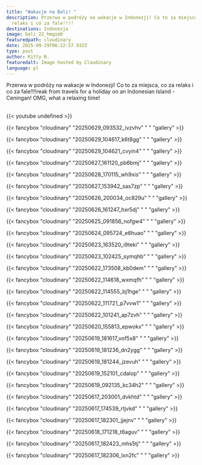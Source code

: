 ```yaml
---
title: "Wakacje na Bali! "
description: Przerwa w podróży na wakacje w Indonezji! Co to za miejsca, co za
  relaks i co za fale!!!!
destinations: Indonezja
image: bali_22_hmgimb
featuredpath: cloudinary
date: 2025-09-29T06:22:57.932Z
type: post
author: Kitty R.
featuredalt: Image hosted by Cloudinary
language: pl
---
```

Przerwa w podróży na wakacje w Indonezji! Co to za miejsca, co za relaks i co za fale!!!!reak from travels for a holiday on an Indonesian Island - Ceningan! OMG, what a relaxing time! 



<br>{{< youtube undefined >}}</br>

{{< fancybox "cloudinary" "20250629_093532_ivzvhv" " " "gallery" >}}

{{< fancybox "cloudinary" "20250629_104617_k6t8gg" " " "gallery" >}}

{{< fancybox "cloudinary" "20250629_104621_cvyin4" " " "gallery" >}}

{{< fancybox "cloudinary" "20250627_161120_pb6bmj" " " "gallery" >}}

{{< fancybox "cloudinary" "20250628_170115_wh9xis" " " "gallery" >}}

{{< fancybox "cloudinary" "20250627_153942_sas7zp" " " "gallery" >}}

{{< fancybox "cloudinary" "20250626_200034_oc829u" " " "gallery" >}}

{{< fancybox "cloudinary" "20250626_161247_hxr5dj" " " "gallery" >}}

{{< fancybox "cloudinary" "20250625_091856_nofgw4" " " "gallery" >}}

{{< fancybox "cloudinary" "20250624_095724_e6huao" " " "gallery" >}}

{{< fancybox "cloudinary" "20250623_163520_i9teki" " " "gallery" >}}

{{< fancybox "cloudinary" "20250623_102425_symqhb" " " "gallery" >}}

{{< fancybox "cloudinary" "20250622_173508_kb0dem" " " "gallery" >}}

{{< fancybox "cloudinary" "20250622_114618_wxmqfh" " " "gallery" >}}

{{< fancybox "cloudinary" "20250622_114555_bj1hge" " " "gallery" >}}

{{< fancybox "cloudinary" "20250622_111721_p7vvw1" " " "gallery" >}}

{{< fancybox "cloudinary" "20250622_101241_ap7zvh" " " "gallery" >}}

{{< fancybox "cloudinary" "20250620_155813_epwokx" " " "gallery" >}}

{{< fancybox "cloudinary" "20250619_181617_vof5x8" " " "gallery" >}}

{{< fancybox "cloudinary" "20250619_181236_dn2ygg" " " "gallery" >}}

{{< fancybox "cloudinary" "20250619_181244_jzevuh" " " "gallery" >}}

{{< fancybox "cloudinary" "20250619_152101_cdalop" " " "gallery" >}}

{{< fancybox "cloudinary" "20250619_092135_kc34h2" " " "gallery" >}}

{{< fancybox "cloudinary" "20250617_203001_dvkhtd" " " "gallery" >}}

{{< fancybox "cloudinary" "20250617_174539_rtjvkd" " " "gallery" >}}

{{< fancybox "cloudinary" "20250617_182301_jjejnv" " " "gallery" >}}

{{< fancybox "cloudinary" "20250618_171218_t6aguv" " " "gallery" >}}

{{< fancybox "cloudinary" "20250617_182423_mhs5tj" " " "gallery" >}}

{{< fancybox "cloudinary" "20250617_182306_lxn2fc" " " "gallery" >}}